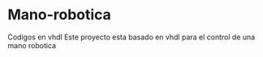 # Mano-robotica
Codigos en vhdl
Este proyecto esta basado en vhdl para el control de una mano robotica
